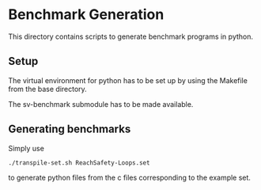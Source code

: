 # Benchmark Generation

This directory contains scripts to generate benchmark programs in python.

## Setup

The virtual environment for python has to be set up by using the Makefile from the base directory.

The sv-benchmark submodule has to be made available.

## Generating benchmarks

Simply use
```sh
./transpile-set.sh ReachSafety-Loops.set
```
to generate python files from the c files corresponding to the example set.

